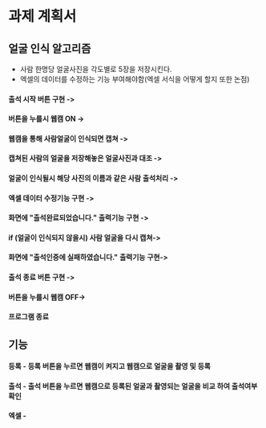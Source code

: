# 과제 계획서


## 얼굴 인식 알고리즘

* 사람 한명당 얼굴사진을 각도별로 5장을 저장시킨다.
* 엑셀의 데이터를 수정하는 기능 부여해야함(엑셀 서식을 어떻게 할지 또한 논점)

#### 출석 시작 버튼 구현 ->
#### 버튼을 누를시 웹캠 ON ->
#### 웹캠을 통해 사람얼굴이 인식되면 캡쳐 ->
#### 캡쳐된 사람의 얼굴을 저장해놓은 얼굴사진과 대조 ->
#### 얼굴이 인식될시 해당 사진의 이름과 같은 사람 출석처리 ->
#### 엑셀 데이터 수정기능 구현 ->
#### 화면에 "출석완료되었습니다." 출력기능 구현 ->
#### if (얼굴이 인식되지 않을시) 사람 얼굴을 다시 캡쳐->
#### 화면에 "출석인증에 실패하였습니다." 출력기능 구현->
#### 출석 종료 버튼 구현 ->
#### 버튼을 누를시 웹캠 OFF->
#### 프로그램 종료


## 기능

#### 등록 - 등록 버튼을 누르면 웹캠이 켜지고 웹캠으로 얼굴을 촬영 및 등록
#### 출석 - 출석 버튼을 누르면 웹캠으로 등록된 얼굴과 촬영되는 얼굴을 비교 하여 출석여부 확인
#### 엑셀 - 

